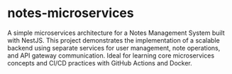 # notes-microservices
A simple microservices architecture for a Notes Management System built with NestJS. This project demonstrates the implementation of a scalable backend using separate services for user management, note operations, and API gateway communication. Ideal for learning core microservices concepts and CI/CD practices with GitHub Actions and Docker.
